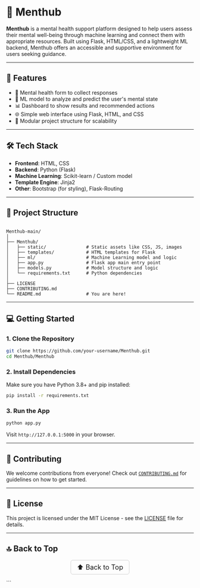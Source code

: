 # 🧠 Menthub

**Menthub** is a mental health support platform designed to help users assess their mental well-being through machine learning and connect them with appropriate resources. Built using Flask, HTML/CSS, and a lightweight ML backend, Menthub offers an accessible and supportive environment for users seeking guidance.

---

## 🚀 Features

- 📝 Mental health form to collect responses
- 🤖 ML model to analyze and predict the user's mental state
- 📊 Dashboard to show results and recommended actions
- 🌐 Simple web interface using Flask, HTML, and CSS
- 📁 Modular project structure for scalability

---

## 🛠️ Tech Stack

- **Frontend**: HTML, CSS
- **Backend**: Python (Flask)
- **Machine Learning**: Scikit-learn / Custom model
- **Template Engine**: Jinja2
- **Other**: Bootstrap (for styling), Flask-Routing

---

## 📂 Project Structure

```

Menthub-main/
│
├── Menthub/
│   ├── static/               # Static assets like CSS, JS, images
│   ├── templates/            # HTML templates for Flask
│   ├── ml/                   # Machine Learning model and logic
│   ├── app.py                # Flask app main entry point
│   ├── models.py             # Model structure and logic
│   └── requirements.txt      # Python dependencies
│
├── LICENSE
├── CONTRIBUTING.md
└── README.md                 # You are here!

````

---

## 💻 Getting Started

### 1. Clone the Repository

```bash
git clone https://github.com/your-username/Menthub.git
cd Menthub/Menthub
````

### 2. Install Dependencies

Make sure you have Python 3.8+ and pip installed:

```bash
pip install -r requirements.txt
```

### 3. Run the App

```bash
python app.py
```

Visit `http://127.0.0.1:5000` in your browser.

---

## 🤝 Contributing

We welcome contributions from everyone! Check out [`CONTRIBUTING.md`](../CONTRIBUTING.md) for guidelines on how to get started.

---

## 📄 License

This project is licensed under the MIT License - see the [LICENSE](../LICENSE) file for details.

---

## 🔝 Back to Top

<p align="center">
  <a href="#top" style="font-size: 18px; padding: 8px 16px; display: inline-block; border: 1px solid #ccc; border-radius: 6px; text-decoration: none;">
    ⬆️ Back to Top
  </a>
</p>
```


